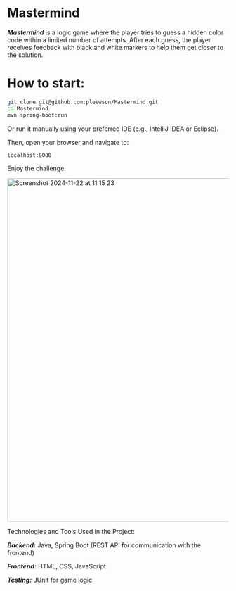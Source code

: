 # Mastermind
***Mastermind*** is a logic game where the player tries to guess a hidden color code within a limited number of attempts. After each guess, the player receives feedback with black and white markers to help them get closer to the solution.

# How to start:
```bash
git clone git@github.com:pleewson/Mastermind.git
cd Mastermind
mvn spring-boot:run
```
Or run it manually using your preferred IDE (e.g., IntelliJ IDEA or Eclipse).

Then, open your browser and navigate to:
```bash
localhost:8080
```

Enjoy the challenge.

<img width="781" alt="Screenshot 2024-11-22 at 11 15 23" src="https://github.com/user-attachments/assets/0a999b79-86a5-4530-b800-db502a1456f0">



Technologies and Tools Used in the Project:

***Backend:*** Java, Spring Boot (REST API for communication with the frontend)

***Frontend:*** HTML, CSS, JavaScript

***Testing:*** JUnit for game logic 
